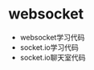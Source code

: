 # websocket

<ul>
    <li>websocket学习代码</li>
    <li>socket.io学习代码</li>
    <li>socket.io聊天室代码</li>
</ul>
